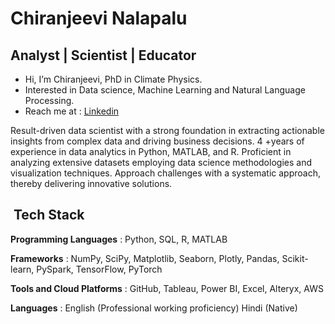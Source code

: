 # Chiranjeevi Nalapalu

## Analyst | Scientist | Educator

- Hi, I’m Chiranjeevi, PhD in Climate Physics.
- Interested in Data science, Machine Learning and Natural Language Processing.
- Reach me at : [Linkedin](https://www.linkedin.com/in/nalapalu/)

Result-driven data scientist with a strong foundation in extracting actionable insights from complex data and driving business decisions. 4 +years of experience in data analytics in Python, MATLAB, and R. Proficient in analyzing extensive datasets employing data science methodologies and visualization techniques. Approach challenges with a systematic approach, thereby delivering innovative solutions.


<h2> &nbsp;Tech Stack</h2>

**Programming Languages** : Python, SQL, R, MATLAB

**Frameworks** : NumPy, SciPy, Matplotlib, Seaborn, Plotly, Pandas, Scikit-learn, PySpark, TensorFlow, PyTorch

**Tools and Cloud Platforms** : GitHub, Tableau, Power BI, Excel, Alteryx, AWS

**Languages** : English (Professional working proficiency) Hindi (Native)
<!---
--->
